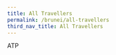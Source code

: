 ```yaml
---
title: All Travellers
permalink: /brunei/all-travellers
third_nav_title: All Travellers
---
```


ATP
